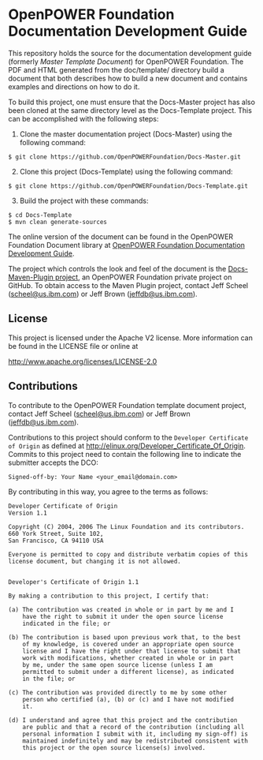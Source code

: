 # OpenPOWER Foundation Documentation Development Guide
This repository holds the source for the documentation development guide 
(formerly *Master Template Document*) for 
OpenPOWER Foundation. The PDF and HTML generated from the doc/template/ 
directory build a document that both describes how to build a new
document and contains examples and directions on how to do it.

To build this project, one must ensure that the Docs-Master project has
also been cloned at the same directory level as the Docs-Template project.
This can be accomplished with the following steps:

1. Clone the master documentation project (Docs-Master) using the following command:

  ```
  $ git clone https://github.com/OpenPOWERFoundation/Docs-Master.git
  ```
  
2. Clone this project (Docs-Template) using the following command:

  ```
  $ git clone https://github.com/OpenPOWERFoundation/Docs-Template.git
  ```
  
3. Build the project with these commands:
  ```
  $ cd Docs-Template
  $ mvn clean generate-sources
  ```

The online version of the document can be found in the OpenPOWER Foundation
Document library at [OpenPOWER Foundation Documentation Development Guide](http://openpowerfoundation.org/?resource_lib=openpower-foundation-documentation-development-guide).

The project which controls the look and feel of the document is the 
[Docs-Maven-Plugin project](https://github.com/OpenPOWERFoundation/Docs-Maven-Plugin), an 
OpenPOWER Foundation private project on GitHub.  To obtain access to the Maven Plugin project, 
contact Jeff Scheel \([scheel@us.ibm.com](mailto://scheel@us.ibm.com)\) or 
Jeff Brown \([jeffdb@us.ibm.com](mailto://jeffdb@us.ibm.com)\).

## License
This project is licensed under the Apache V2 license.  More information
can be found in the LICENSE file or online at

  http://www.apache.org/licenses/LICENSE-2.0

## Contributions
To contribute to the OpenPOWER Foundation template document project, contact Jeff Scheel \([scheel@us.ibm.com](mailto://scheel@us.ibm.com)\) or 
Jeff Brown \([jeffdb@us.ibm.com](mailto://jeffdb@us.ibm.com)\).

Contributions to this project should conform to the `Developer Certificate
of Origin` as defined at http://elinux.org/Developer_Certificate_Of_Origin.
Commits to this project need to contain the following line to indicate
the submitter accepts the DCO:
```
Signed-off-by: Your Name <your_email@domain.com>
```
By contributing in this way, you agree to the terms as follows:
```
Developer Certificate of Origin
Version 1.1

Copyright (C) 2004, 2006 The Linux Foundation and its contributors.
660 York Street, Suite 102,
San Francisco, CA 94110 USA

Everyone is permitted to copy and distribute verbatim copies of this
license document, but changing it is not allowed.


Developer's Certificate of Origin 1.1

By making a contribution to this project, I certify that:

(a) The contribution was created in whole or in part by me and I
    have the right to submit it under the open source license
    indicated in the file; or

(b) The contribution is based upon previous work that, to the best
    of my knowledge, is covered under an appropriate open source
    license and I have the right under that license to submit that
    work with modifications, whether created in whole or in part
    by me, under the same open source license (unless I am
    permitted to submit under a different license), as indicated
    in the file; or

(c) The contribution was provided directly to me by some other
    person who certified (a), (b) or (c) and I have not modified
    it.

(d) I understand and agree that this project and the contribution
    are public and that a record of the contribution (including all
    personal information I submit with it, including my sign-off) is
    maintained indefinitely and may be redistributed consistent with
    this project or the open source license(s) involved.
```

